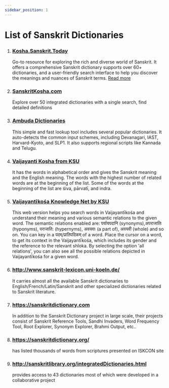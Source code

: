 ```yaml
---
sidebar_position: 1
---
```


# List of Sanskrit Dictionaries

1. ### [Kosha.Sanskrit.Today](https://kosha.sanskrit.today)
    
    Go-to resource for exploring the rich and diverse world of Sanskrit. It offers a comprehensive Sanskrit dictionary supports over 60+ dictionaries, and a user-friendly search interface to help you discover the meanings and nuances of Sanskrit terms. [Read more](kosha.sanskrit.today)

1. ### [SanskritKosha.com](https://sanskritkosha.com)

    Explore over 50 integrated dictionaries with a single search, find detailed definitions

1. ### [Ambuda Dictionaries](https://ambuda.org/tools/dictionaries)

    This simple and fast lookup tool includes several popular dictionaries. It auto-detects the common input schemes, including Devanagari, IAST, Harvard-Kyoto, and SLP1. It also supports regional scripts like Kannada and Telugu.

1. ### [Vaijayanti Kosha from KSU](https://sambhasha.ksu.ac.in/CompLing/cgi-bin/mahakosha/k_synset_aggregate.py)

    It has the words in alphabetical order and gives the Sanskrit meaning and the English meaning. The words with the highest number of related words are at the beginning of the list. Some of the words at the beginning of the list are śiva, pārvatī, and indra.

1. ### [Vaijayantīkośa Knowledge Net by KSU](https://sambhasha.ksu.ac.in/CompLing/vk/)

    This web version helps you search words in Vaijayantīkośa and understand their meaning and various semantic relations to the given word. The semantic relations enabled are: पर्यायपदानि (synonyms),अपराजातिः (hyponyms), पराजाति: (hypernyms), अवयवाः (a part of), अवयवी (whole) and so on. You can key in a पदम्/प्रातिपदिकम् of a word. Place the cursor on a word, to get its context in the Vaijayantīkośa, which includes its gender and the reference to the relevant shloka. By selecting the option 'all relations', you can also see all the possible relations depicted in Vaijayantīkośa for a given word.


1. ### http://www.sanskrit-lexicon.uni-koeln.de/

    It carries almost all the available Sanskrit dictionaries to English/French/Latin/Sanskrit and other specialized dictionaries related to Sanskrit literature.

1. ### https://sanskritdictionary.com

    In addition to the Sanskrit Dictionary project in large scale, their projects consist of Sanskrit Reference Tools, Sandhi Invaders, Word Frequency Tool, Root Explorer, Synonym Explorer, Brahmi Output, etc..

1. ### https://sanskritdictionary.org/

    has listed thousands of words from scriptures presented on ISKCON site

1. ### http://sanskritlibrary.org/integratedDictionaries.html

    provides access to 43 dictionaries most of which were developed in a collaborative project
